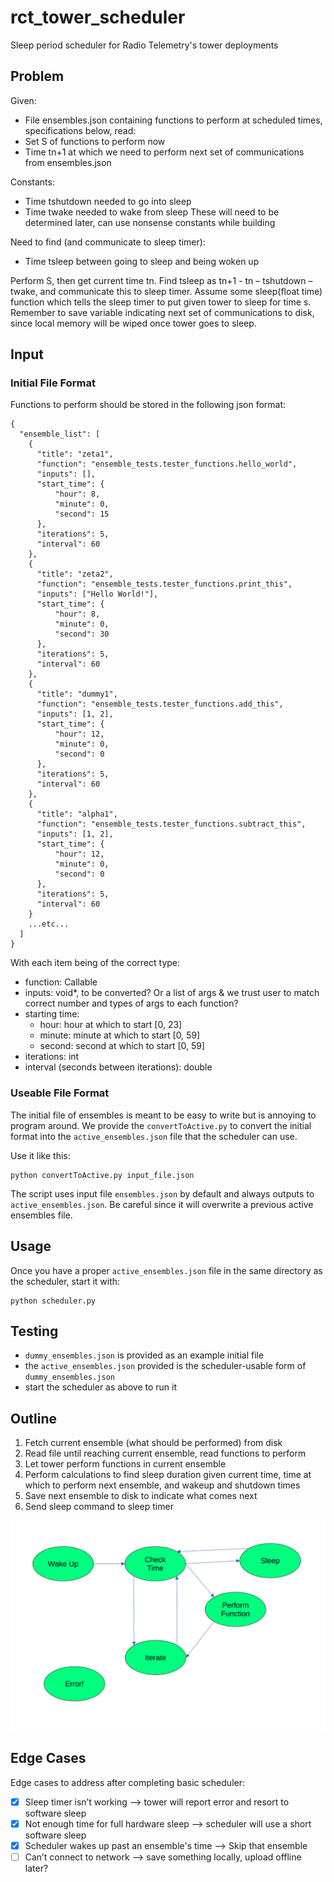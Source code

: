 # rct_tower_scheduler
Sleep period scheduler for Radio Telemetry's tower deployments

## Problem
Given:
-	File ensembles.json containing functions to perform at scheduled times, specifications below, read:
  -	Set S of functions to perform now
  -	Time tn+1 at which we need to perform next set of communications from ensembles.json

Constants:
-	Time tshutdown needed to go into sleep
-	Time twake needed to wake from sleep
These will need to be determined later, can use nonsense constants while building

Need to find (and communicate to sleep timer):
-	Time tsleep between going to sleep and being woken up

Perform S, then get current time tn.
Find tsleep as tn+1 - tn – tshutdown – twake, and communicate this to sleep timer.
Assume some sleep(float time) function which tells the sleep timer to put given tower to sleep for time s.
Remember to save variable indicating next set of communications to disk, since local memory will be wiped once tower goes to sleep.

## Input

### Initial File Format
Functions to perform should be stored in the following json format:
```
{
  "ensemble_list": [
    {
      "title": "zeta1",
      "function": "ensemble_tests.tester_functions.hello_world",
      "inputs": [],
      "start_time": {
          "hour": 8,
          "minute": 0,
          "second": 15
      },
      "iterations": 5,
      "interval": 60
    },
    {
      "title": "zeta2",
      "function": "ensemble_tests.tester_functions.print_this",
      "inputs": ["Hello World!"],
      "start_time": {
          "hour": 8,
          "minute": 0,
          "second": 30
      },
      "iterations": 5,
      "interval": 60
    },
    {
      "title": "dummy1",
      "function": "ensemble_tests.tester_functions.add_this",
      "inputs": [1, 2],
      "start_time": {
          "hour": 12,
          "minute": 0,
          "second": 0
      },
      "iterations": 5,
      "interval": 60
    },
    {
      "title": "alpha1",
      "function": "ensemble_tests.tester_functions.subtract_this",
      "inputs": [1, 2],
      "start_time": {
          "hour": 12,
          "minute": 0,
          "second": 0
      },
      "iterations": 5,
      "interval": 60
    }
    ...etc...
  ]
}
```
With each item being of the correct type:
- function: Callable
- inputs: void*, to be converted? Or a list of args & we trust user to match correct number and types of args to each function?
- starting time:
  - hour: hour at which to start [0, 23]
  - minute: minute at which to start [0, 59]
  - second: second at which to start [0, 59]
- iterations: int
- interval (seconds between iterations): double

### Useable File Format
The initial file of ensembles is meant to be easy to write but is annoying
to program around. We provide the `convertToActive.py` to convert the
initial format into the `active_ensembles.json` file that the scheduler
can use.

Use it like this:
```
python convertToActive.py input_file.json
```

The script uses input file `ensembles.json` by default and always outputs
to `active_ensembles.json`. Be careful since it will overwrite a previous
active ensembles file.

## Usage
Once you have a proper `active_ensembles.json` file in the same directory
as the scheduler, start it with:
```
python scheduler.py
```

## Testing
- `dummy_ensembles.json` is provided as an example initial file
- the `active_ensembles.json` provided is the scheduler-usable form of `dummy_ensembles.json`
- start the scheduler as above to run it


## Outline
1.	Fetch current ensemble (what should be performed) from disk
2.	Read file until reaching current ensemble, read functions to perform
3.	Let tower perform functions in current ensemble
4.	Perform calculations to find sleep duration given current time, time at which to perform next ensemble, and wakeup and shutdown times
5.	Save next ensemble to disk to indicate what comes next
6.	Send sleep command to sleep timer

![State machine diagram.](state_machine.png "This is our state machine.")

## Edge Cases
Edge cases to address after completing basic scheduler:
- [x] Sleep timer isn’t working --> tower will report error and resort to software sleep
- [x] Not enough time for full hardware sleep --> scheduler will use a short software sleep
- [x] Scheduler wakes up past an ensemble's time --> Skip that ensemble
- [ ] Can’t connect to network --> save something locally, upload offline later?
